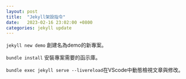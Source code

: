 ```yaml
---
layout: post
title:  "Jekyll架設指令"
date:   2023-02-16 23:02:00 +0800
categories: jekyll update
---
```


`jekyll new demo` 創建名為demo的新專案。

`bundle install` 安裝專案需要的函示庫。

`bundle exec jekyll serve --livereload`在VScode中動態檢視文章與修改。